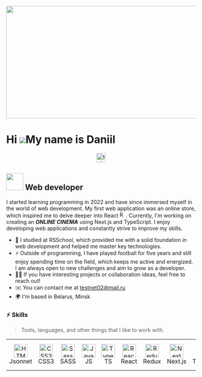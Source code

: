 <br clear="both">

<div align="center">
  <img height="300" width="600" src="https://user-images.githubusercontent.com/74038190/225813708-98b745f2-7d22-48cf-9150-083f1b00d6c9.gif"  />
</div>

###

Hi ![](https://user-images.githubusercontent.com/18350557/176309783-0785949b-9127-417c-8b55-ab5a4333674e.gif)My name is Daniil
==============================================================================================================================
<div align="center">
  <a href="https://t.me/DaniilRai" target="_blank">
    <img src="https://img.shields.io/static/v1?message=Telegram&logo=telegram&label=&color=2CA5E0&logoColor=white&labelColor=&style=for-the-badge" height="25" alt="telegram logo"  />
  </a>
</div>

<img src="https://github.com/TheDudeThatCode/TheDudeThatCode/blob/master/Assets/Developer.gif" width="45" /> Web developer
-------------

I started learning programming in 2022 and have since immersed myself in the world of web development. My first web application was an online store, which inspired me to delve deeper into React <a href="https://reactjs.org/" target="_blank" rel="noreferrer"><img src="https://raw.githubusercontent.com/danielcranney/readme-generator/main/public/icons/skills/react-colored.svg" width="16" height="16" alt="React" /></a>. Currently, I'm working on creating an **_ONLINE CINEMA_** using Next.js and TypeScript. I enjoy developing web applications and constantly strive to improve my skills. 

* 📕 I studied at RSSchool, which provided me with a solid foundation in web development and helped me master key technologies. 
* ⚡ Outside of programming, I have played football for five years and still enjoy spending time on the field, which keeps me active and energized. I am always open to new challenges and aim to grow as a developer. 
* 👩‍💻 If you have interesting projects or collaboration ideas, feel free to reach out!
* ✉️  You can contact me at [testnet02@mail.ru](mailto:testnet02@mail.ru)
* 🌍  I'm based in Belarus, Minsk

### ⚡ Skills
> Tools, languages, and other things that I like to work with.
<table>
  <tr>
    <td align="center" width="76">
      <a href="https://developer.mozilla.org/en-US/docs/Glossary/HTML5" target="_blank" rel="noreferrer">
        <img src="https://raw.githubusercontent.com/danielcranney/readme-generator/main/public/icons/skills/html5-colored.svg" width="36" height="36" alt="HTML5" />
      </a>
      <br>Jsonnet
    </td>
    <td align="center" width="76">
      <a href="https://www.w3.org/TR/CSS/#css" target="_blank" rel="noreferrer">
        <img src="https://raw.githubusercontent.com/danielcranney/readme-generator/main/public/icons/skills/css3-colored.svg" width="36" height="36" alt="CSS3" />
      </a>
      <br>CSS3
    </td>
    <td align="center" width="76">
      <a href="https://sass-lang.com/" target="_blank" rel="noreferrer">
        <img src="https://raw.githubusercontent.com/danielcranney/readme-generator/main/public/icons/skills/sass-colored.svg" width="36" height="36" alt="Sass" />
      </a>
      <br>SASS
    </td>
    <td align="center" width="76">
      <a href="https://developer.mozilla.org/en-US/docs/Web/JavaScript" target="_blank" rel="noreferrer">
        <img src="https://raw.githubusercontent.com/danielcranney/readme-generator/main/public/icons/skills/javascript-colored.svg" width="36" height="36" alt="JavaScript" />
      </a>
      <br>JS
    </td>
    <td align="center" width="76">
      <a href="https://www.typescriptlang.org/" target="_blank" rel="noreferrer">
        <img src="https://raw.githubusercontent.com/danielcranney/readme-generator/main/public/icons/skills/typescript-colored.svg" width="36" height="36" alt="TypeScript" />
      </a>
      <br>TS
    </td>
    <td align="center" width="76"> 
      <a href="https://reactjs.org/" target="_blank" rel="noreferrer" >
        <img src="https://raw.githubusercontent.com/danielcranney/readme-generator/main/public/icons/skills/react-colored.svg" width="36" height="36" alt="React" />
      </a>
      <br>React
    </td>
    <td align="center"  width="76">
      <a href="https://redux.js.org/" target="_blank" rel="noreferrer">
        <img src="https://raw.githubusercontent.com/danielcranney/readme-generator/main/public/icons/skills/redux-colored.svg" width="36" height="36" alt="Redux" />
      </a>
      <br>Redux
    </td>
    <td align="center" width="76">
      <a href="https://nextjs.org/docs" target="_blank" rel="noreferrer" >
        <img src="https://raw.githubusercontent.com/danielcranney/readme-generator/main/public/icons/skills/nextjs-colored.svg" width="36" height="36" alt="NextJs" />
      </a>
      <br>Next.js
    </td>
    <td align="center" width="76">
      <a href="https://tailwindcss.com/" target="_blank" rel="noreferrer">
        <img src="https://raw.githubusercontent.com/danielcranney/readme-generator/main/public/icons/skills/tailwindcss-colored.svg" width="36" height="36" alt="TailwindCSS" />
      </a>
      <br>Tailwind
    </td>
    <td align="center" width="76">
      <a href="https://mui.com/" target="_blank" rel="noreferrer">
        <img src="https://raw.githubusercontent.com/danielcranney/readme-generator/main/public/icons/skills/materialui-colored.svg" width="36" height="36" alt="Material UI" />
      </a>
      <br>Material UI
    </td>
    <td align="center" width="76">
      <a href="https://vitejs.dev/" target="_blank" rel="noreferrer">
        <img src="https://raw.githubusercontent.com/danielcranney/readme-generator/main/public/icons/skills/vite-colored.svg" width="36" height="36" alt="Vite" />
      </a>
      <br>Vite
    </td>
    <td align="center" width="76">
      <a href="https://webpack.js.org/" target="_blank" rel="noreferrer">
        <img src="https://raw.githubusercontent.com/danielcranney/readme-generator/main/public/icons/skills/webpack-colored.svg" width="36" height="36" alt="Webpack" />
      </a>
      <br>Webpack
    </td>
  </tr>
</table>
</p>
